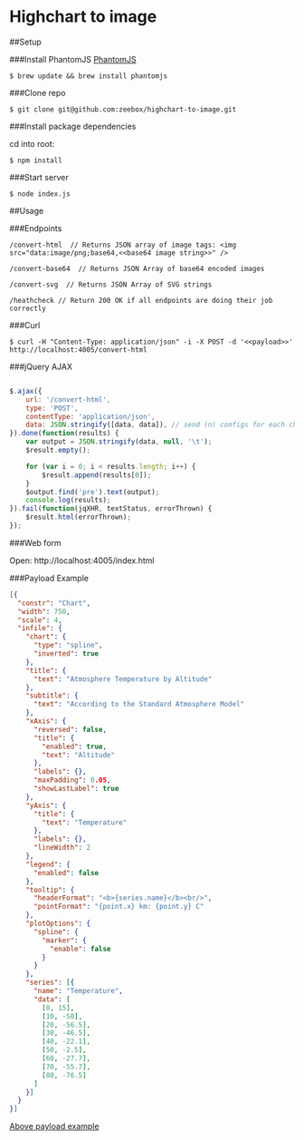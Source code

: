 Highchart to image
==================

##Setup

###Install PhantomJS
[PhantomJS](http://phantomjs.org/)

    $ brew update && brew install phantomjs

###Clone repo

    $ git clone git@github.com:zeebox/highchart-to-image.git


###Install package dependencies

cd into root:

    $ npm install


###Start server

    $ node index.js

##Usage

###Endpoints

    /convert-html  // Returns JSON array of image tags: <img src="data:image/png;base64,<<base64 image string>>" />

    /convert-base64  // Returns JSON Array of base64 encoded images

    /convert-svg  // Returns JSON Array of SVG strings

    /heathcheck // Return 200 OK if all endpoints are doing their job correctly

###Curl

    $ curl -H "Content-Type: application/json" -i -X POST -d '<<payload>>'  http://localhost:4005/convert-html

###jQuery AJAX
```javascript

$.ajax({
    url: '/convert-html',
    type: 'POST',
    contentType: 'application/json',
    data: JSON.stringify([data, data]), // send (n) configs for each chart
}).done(function(results) {
    var output = JSON.stringify(data, null, '\t');
    $result.empty();

    for (var i = 0; i < results.length; i++) {
        $result.append(results[0]);
    }
    $output.find('pre').text(output);
    console.log(results);
}).fail(function(jqXHR, textStatus, errorThrown) {
    $result.html(errorThrown);
});

```
###Web form

Open: http://localhost:4005/index.html

###Payload Example
```json
[{
  "constr": "Chart",
  "width": 750,
  "scale": 4,
  "infile": {
    "chart": {
      "type": "spline",
      "inverted": true
    },
    "title": {
      "text": "Atmosphere Temperature by Altitude"
    },
    "subtitle": {
      "text": "According to the Standard Atmosphere Model"
    },
    "xAxis": {
      "reversed": false,
      "title": {
        "enabled": true,
        "text": "Altitude"
      },
      "labels": {},
      "maxPadding": 0.05,
      "showLastLabel": true
    },
    "yAxis": {
      "title": {
        "text": "Temperature"
      },
      "labels": {},
      "lineWidth": 2
    },
    "legend": {
      "enabled": false
    },
    "tooltip": {
      "headerFormat": "<b>{series.name}</b><br/>",
      "pointFormat": "{point.x} km: {point.y} C"
    },
    "plotOptions": {
      "spline": {
        "marker": {
          "enable": false
        }
      }
    },
    "series": [{
      "name": "Temperature",
      "data": [
        [0, 15],
        [10, -50],
        [20, -56.5],
        [30, -46.5],
        [40, -22.1],
        [50, -2.5],
        [60, -27.7],
        [70, -55.7],
        [80, -76.5]
      ]
    }]
  }
}]
```
[Above payload example](http://www.highcharts.com/demo/spline-inverted)
